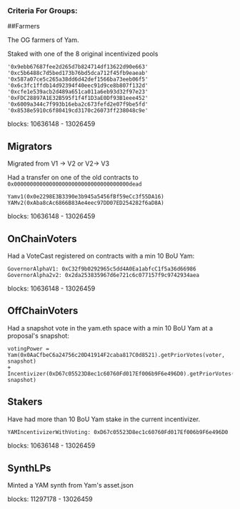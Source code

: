 ### Criteria For Groups:

##Farmers

The OG farmers of Yam.

Staked with one of the 8 original incentivized pools 
```
'0x9ebb67687fee2d265d7b824714df13622d90e663' '0xc5b6488c7d5bed173b76bd5dca712f45fb9eaeab'
'0x587a07ce5c265a38dd6d42def1566ba73eeb06f5' '0x6c3fc1ffdb14d92394f40eec91d9ce8b807f132d'
'0xcfe1e539acb2d489a651ca011a6eb93d32f97e23' '0xFDC28897A1E32B595f1f4f1D3aE0Df93B1eee452'
'0x6009a344c7f993b16eba2c673fefd2e07f9be5fd' '0x8538e5910c6f80419cd3170c26073ff238048c9e'
```

blocks: 10636148 - 13026459

## Migrators

Migrated from V1 -> V2 or V2-> V3 

Had a transfer on one of the old contracts to `0x000000000000000000000000000000000000dead`
```solidity
Yamv1(0x0e2298E3B3390e3b945a5456fBf59eCc3f55DA16)
YAMv2(0xAba8cAc6866B83Ae4eec97DD07ED254282f6aD8A)
```
blocks: 10636148 - 13026459

## OnChainVoters

Had a VoteCast registered on contracts with a min 10 BoU Yam:
```solidity
GovernorAlphaV1: 0xC32f9b0292965c5dd4A0Ea1abfcC1f5a36d66986
GovernorAlpha2v2: 0x2da253835967d6e721c6c077157f9c9742934aea
```

blocks: 10636148 - 13026459

## OffChainVoters

Had a snapshot vote in the yam.eth space with a min 10 BoU Yam at a proposal's snapshot:
```solidity
votingPower = 
Yam(0x0AaCfbeC6a24756c20D41914F2caba817C0d8521).getPriorVotes(voter, snapshot) 
+
Incentivizer(0xD67c05523D8ec1c60760Fd017Ef006b9F6e496D0).getPriorVotes(voter, snapshot)
```

## Stakers

Have had more than 10 BoU Yam stake in the current incentivizer.
``` bash 
YAMIncentivizerWithVoting: 0xD67c05523D8ec1c60760Fd017Ef006b9F6e496D0
``` 

blocks: 10636148 - 13026459

## SynthLPs

Minted a YAM synth from Yam's asset.json


blocks:  11297178 - 13026459
